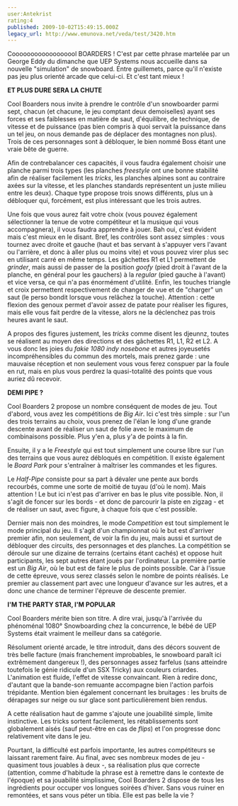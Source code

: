 ```yaml
---
user:Antekrist
rating:4
published: 2009-10-02T15:49:15.000Z
legacy_url: http://www.emunova.net/veda/test/3420.htm
---
```

Coooooooooooooooool BOARDERS ! C'est par cette phrase martelée par un George Eddy du dimanche que UEP Systems nous accueille dans sa nouvelle "simulation" de snowboard. Entre guillemets, parce qu'il n'existe pas jeu plus orienté arcade que celui-ci. Et c'est tant mieux !  

  

**ET PLUS DURE SERA LA CHUTE**  

Cool Boarders nous invite à prendre le contrôle d'un snowboarder parmi sept, chacun (et chacune, le jeu comptant deux demoiselles) ayant ses forces et ses faiblesses en matière de saut, d'équilibre, de technique, de vitesse et de puissance (pas bien compris à quoi servait la puissance dans un tel jeu, on nous demande pas de déplacer des montagnes non plus). Trois de ces personnages sont à débloquer, le bien nommé Boss étant une vraie bête de guerre.  

Afin de contrebalancer ces capacités, il vous faudra également choisir une planche parmi trois types (les planches _freestyle_ ont une bonne stabilité afin de réaliser facilement les _tricks_, les planches alpines sont au contraire axées sur la vitesse, et les planches standards représentent un juste milieu entre les deux). Chaque type propose trois snows différents, plus un à débloquer qui, forcément, est plus intéressant que les trois autres.  

Une fois que vous aurez fait votre choix (vous pouvez également sélectionner la tenue de votre compétiteur et la musique qui vous accompagnera), il vous faudra apprendre à jouer. Bah oui, c'est évident mais c'est mieux en le disant. Bref, les contrôles sont assez simples : vous tournez avec droite et gauche (haut et bas servant à s'appuyer vers l'avant ou l'arrière, et donc à aller plus ou moins vite) et vous pouvez virer plus sec en utilisant carré en même temps. Les gâchettes R1 et L1 permettent de _grinder_, mais aussi de passer de la position _goofy_ (pied droit à l'avant de la planche, en général pour les gauchers) à la _regular_ (pied gauche à l'avant) et vice versa, ce qui n'a pas énormément d'utilité. Enfin, les touches triangle et croix permettent respectivement de changer de vue et de "charger" un saut (le perso bondit lorsque vous relâchez la touche). Attention : cette flexion des genoux permet d'avoir assez de patate pour réaliser les figures, mais elle vous fait perdre de la vitesse, alors ne la déclenchez pas trois heures avant le saut.  

A propos des figures justement, les _tricks_ comme disent les djeunnz, toutes se réalisent au moyen des directions et des gâchettes R1, L1, R2 et L2\. A vous donc les joies du _fakie 1080 indy nosebone_ et autres joyeusetés incompréhensibles du commun des mortels, mais prenez garde : une mauvaise réception et non seulement vous vous ferez conspuer par la foule en rut, mais en plus vous perdrez la quasi-totalité des points que vous auriez dû recevoir.  

  

**DEMI PIPE ?**  

Cool Boarders 2 propose un nombre conséquent de modes de jeu. Tout d'abord, vous avez les compétitions de _Big Air_. Ici c'est très simple : sur l'un des trois terrains au choix, vous prenez de l'élan le long d'une grande descente avant de réaliser un saut de folie avec le maximum de combinaisons possible. Plus y'en a, plus y'a de points à la fin.  

Ensuite, il y a le _Freestyle_ qui est tout simplement une course libre sur l'un des terrains que vous aurez débloqués en compétition. Il existe également le _Board Park_ pour s'entraîner à maîtriser les commandes et les figures.  

Le _Half-Pipe_ consiste pour sa part à dévaler une pente aux bords recourbés, comme une sorte de moitié de tuyau (d'où le nom). Mais attention ! Le but ici n'est pas d'arriver en bas le plus vite possible. Non, il s'agit de foncer sur les bords - et donc de parcourir la piste en zigzag - et de réaliser un saut, avec figure, à chaque fois que c'est possible.  

Dernier mais non des moindres, le mode _Competition_ est tout simplement le mode principal du jeu. Il s'agit d'un championnat où le but est d'arriver premier afin, non seulement, de voir la fin du jeu, mais aussi et surtout de débloquer des circuits, des personnages et des planches. La compétition se déroule sur une dizaine de terrains (certains étant cachés) et oppose huit participants, les sept autres étant joués par l'ordinateur. La première partie est un _Big Air_, où le but est de faire le plus de points possible. Car à l'issue de cette épreuve, vous serez classés selon le nombre de points réalisés. Le premier au classement part avec une longueur d'avance sur les autres, et a donc une chance de terminer l'épreuve de descente premier.  

  

**I'M THE PARTY STAR, I'M POPULAR**  

Cool Boarders mérite bien son titre. A dire vrai, jusqu'à l'arrivée du phénoménal 1080° Snowboarding chez la concurrence, le bébé de UEP Systems était vraiment le meilleur dans sa catégorie.  

Résolument orienté arcade, le titre introduit, dans des décors souvent de très belle facture (mais franchement improbables, le snowboard paraît ici extrêmement dangereux !), des personnages assez farfelus (sans atteindre toutefois le génie ridicule d'un SSX Tricky) aux couleurs criardes. L'animation est fluide, l'effet de vitesse convaincant. Rien à redire donc, d'autant que la bande-son remuante accompagne bien l'action parfois trépidante. Mention bien également concernant les bruitages : les bruits de dérapages sur neige ou sur glace sont particulièrement bien rendus.  

A cette réalisation haut de gamme s'ajoute une jouabilité simple, limite instinctive. Les tricks sortent facilement, les rétablissements sont globalement aisés (sauf peut-être en cas de _flips_) et l'on progresse donc relativement vite dans le jeu.  

Pourtant, la difficulté est parfois importante, les autres compétiteurs se laissant rarement faire. Au final, avec ses nombreux modes de jeu - quasiment tous jouables à deux -, sa réalisation plus que correcte (attention, comme d'habitude la phrase est à remettre dans le contexte de l'époque) et sa jouabilité simplissime, Cool Boarders 2 dispose de tous les ingrédients pour occuper vos longues soirées d'hiver. Sans vous ruiner en remontées, et sans vous péter un tibia. Elle est pas belle la vie ?